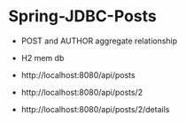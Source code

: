 # Spring-JDBC-Posts

- POST and AUTHOR aggregate relationship
- H2 mem db

- http://localhost:8080/api/posts
- http://localhost:8080/api/posts/2
- http://localhost:8080/api/posts/2/details
